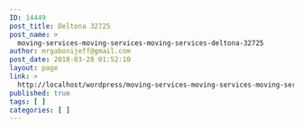 ```yaml
---
ID: 14449
post_title: Deltona 32725
post_name: >
  moving-services-moving-services-moving-services-deltona-32725
author: mrgabonijeff@gmail.com
post_date: 2018-03-28 01:52:10
layout: page
link: >
  http://localhost/wordpress/moving-services-moving-services-moving-services-deltona-32725/
published: true
tags: [ ]
categories: [ ]
---
```


